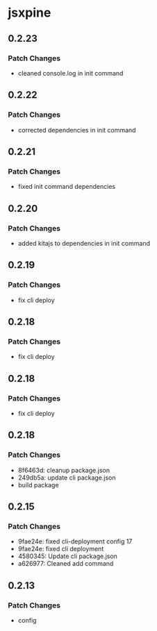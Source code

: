 # jsxpine

## 0.2.23

### Patch Changes

-   cleaned console.log in init command

## 0.2.22

### Patch Changes

-   corrected dependencies in init command

## 0.2.21

### Patch Changes

-   fixed init command dependencies

## 0.2.20

### Patch Changes

-   added kitajs to dependencies in init command

## 0.2.19

### Patch Changes

-   fix cli deploy

## 0.2.18

### Patch Changes

-   fix cli deploy

## 0.2.18

### Patch Changes

-   fix cli deploy

## 0.2.18

### Patch Changes

-   8f6463d: cleanup package.json
-   249db5a: update cli package.json
-   build package

## 0.2.15

### Patch Changes

-   9fae24e: fixed cli-deployment config 17
-   9fae24e: fixed cli deployment
-   4580345: Update cli package.json
-   a626977: Cleaned add command

## 0.2.13

### Patch Changes

-   config
